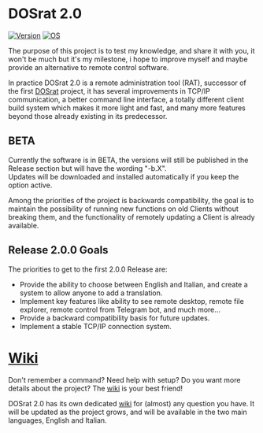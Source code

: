 # DOSrat 2.0

[![Version](https://img.shields.io/github/v/tag/Criper98/DOSrat-2.0?color=brightgreen&label=Version&style=flat-square)]()
[![OS](https://img.shields.io/badge/OS-Windows-blue?style=flat-square)]()

The purpose of this project is to test my knowledge, and share it with you, it won't be much but it's my milestone, i hope to improve myself and maybe provide an alternative to remote control software.

In practice DOSrat 2.0 is a remote administration tool (RAT), successor of the first [DOSrat](https://github.com/Criper98/DOSrat) project, it has several improvements in TCP/IP communication, a better command line interface, a totally different client build system which makes it more light and fast, and many more features beyond those already existing in its predecessor.

## BETA

Currently the software is in BETA, the versions will still be published in the Release section but will have the wording "-b.X".<br/>
Updates will be downloaded and installed automatically if you keep the option active.<br/>

Among the priorities of the project is backwards compatibility, the goal is to maintain the possibility of running new functions on old Clients without breaking them, and the functionality of remotely updating a Client is already available.

## Release 2.0.0 Goals

The priorities to get to the first 2.0.0 Release are:
* Provide the ability to choose between English and Italian, and create a system to allow anyone to add a translation.
* Implement key features like ability to see remote desktop, remote file explorer, remote control from Telegram bot, and much more…
* Provide a backward compatibility basis for future updates.
* Implement a stable TCP/IP connection system.

# [Wiki](https://github.com/Criper98/DOSrat-2.0/wiki)

Don't remember a command? Need help with setup? Do you want more details about the project? The [wiki](https://github.com/Criper98/DOSrat-2.0/wiki) is your best friend!

DOSrat 2.0 has its own dedicated [wiki](https://github.com/Criper98/DOSrat-2.0/wiki) for (almost) any question you have. It will be updated as the project grows, and will be available in the two main languages, English and Italian.
